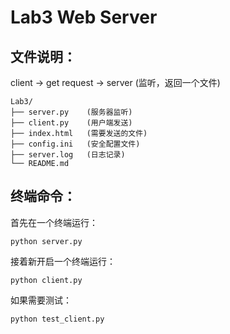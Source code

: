 # Lab3 Web Server

## 文件说明：
client -> get request ->  server (监听，返回一个文件)
```
Lab3/
├── server.py    (服务器监听)
├── client.py    (用户端发送)
├── index.html   (需要发送的文件)
├── config.ini   (安全配置文件)
├── server.log   (日志记录)
└── README.md    
```

## 终端命令：

首先在一个终端运行：

```
python server.py 
```

接着新开启一个终端运行：

```
python client.py 
```

如果需要测试：

```
python test_client.py
```



